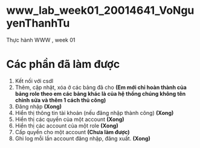 
# www_lab_week01_20014641_VoNguyenThanhTu
Thực hành WWW , week 01
# Các phần đã làm được
1. Kết nối với csdl
2. Thêm, cập nhật, xóa ở các bảng đã cho **(Em mới chỉ hoàn thành của bảng role theo em các bảng khác là của hệ thống chúng không tên chỉnh sửa và thêm 1 cách thủ công)**
3. Đăng nhập **(Xong)**
4. Hiển thị thông tin tài khoản (nếu đăng nhập thành công) **(Xong)**
5. Hiển thị các quyền của một account **(Xong)**
6. Hiển thị các account của một role **(Xong)**
7. Cấp quyền cho một account **(Chưa làm được)**
8. Ghi log mỗi lần account đăng nhập, đăng xuất. **(Xong)**